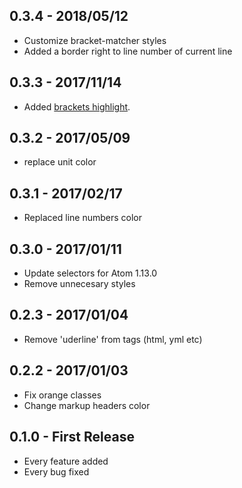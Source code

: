 ## 0.3.4 - 2018/05/12
* Customize bracket-matcher styles
* Added a border right to line number of current line

## 0.3.3 - 2017/11/14
* Added [brackets highlight](https://github.com/atom/bracket-matcher/pull/290).

## 0.3.2 - 2017/05/09
* replace unit color

## 0.3.1 - 2017/02/17
* Replaced line numbers color

## 0.3.0 - 2017/01/11
* Update selectors for Atom 1.13.0
* Remove unnecesary styles

## 0.2.3 - 2017/01/04
* Remove 'uderline' from tags (html, yml etc)

## 0.2.2 - 2017/01/03
* Fix orange classes
* Change markup headers color

## 0.1.0 - First Release
* Every feature added
* Every bug fixed
